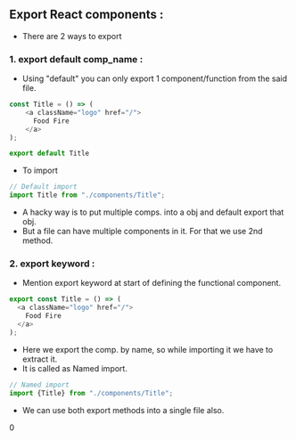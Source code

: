 ## Export React components :

- There are 2 ways to export 

### 1. export default comp_name :

- Using "default" you can only export 1 component/function from the said file.

```js
const Title = () => (
    <a className="logo" href="/">
      Food Fire
    </a>
);

export default Title
```
- To import
```js
// Default import
import Title from "./components/Title";
```
- A hacky way is to put multiple comps. into a obj and default export that obj.
- But a file can have multiple components in it. For that we use 2nd method.

### 2. export keyword :

- Mention export keyword at start of defining the functional component.
```js
export const Title = () => (
  <a className="logo" href="/">
    Food Fire
  </a>
);
```
- Here we export the comp. by name, so while importing it we have to extract it.
- It is called as Named import.

```js
// Named import
import {Title} from "./components/Title";
```

- We can use both export methods into a single file also.

















0
